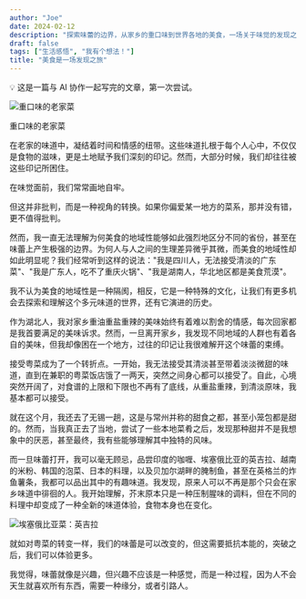 ```yaml
---
author: "Joe"
date: 2024-02-12
description: "探索味蕾的边界，从家乡的重口味到世界各地的美食，一场关于味觉的发现之旅"
draft: false
tags: ["生活感悟", "我有个想法！"]
title: "美食是一场发现之旅"
---
```


<aside>
💡 这是一篇与 AI 协作一起写完的文章，第一次尝试。

</aside>

![重口味的老家菜](/images/posts/food-discovery-journey/image-2.webp)

重口味的老家菜

在老家的味道中，凝结着时间和情感的纽带。这些味道扎根于每个人心中，不仅仅是食物的滋味，更是土地赋予我们深刻的印记。然而，大部分时候，我们却往往被这些印记所困住。

在味觉面前，我们常常画地自牢。

但这并非批判，而是一种视角的转换。如果你偏爱某一地方的菜系，那并没有错，更不值得批判。

然而，我一直无法理解为何美食的地域性能够如此强烈地区分不同的省份，甚至在味蕾上产生极强的边界。为何人与人之间的生理差异微乎其微，而美食的地域性却如此明显呢？我们经常听到这样的说法："我是四川人，无法接受清淡的广东菜"、"我是广东人，吃不了重庆火锅"、"我是湖南人，华北地区都是美食荒漠"。

我不认为美食的地域性是一种隔阂，相反，它是一种特殊的文化，让我们有更多机会去探索和理解这个多元味道的世界，还有它演进的历史。

作为湖北人，我对家乡重油重盐重辣的美味始终有着难以割舍的情感，每次回家都是我首要满足的美味诉求。然而，一旦离开家乡，我发现不同地域的人群也有着各自的美味，但我却像困在一个地方，过往的印记让我很难解开这个味蕾的束缚。

接受粤菜成为了一个转折点。一开始，我无法接受其清淡甚至带着淡淡微甜的味道，直到在兼职的粤菜饭店饿了一两天，突然之间身心都可以接受了。自此，心境突然开阔了，对食谱的上限和下限也不再有了底线，从重盐重辣，到清淡原味，我基本都可以接受。

就在这个月，我还去了无锡一趟，这是与常州并称的甜食之都，甚至小笼包都是甜的。然而，当我真正去了当地，尝试了一些本地菜肴之后，发现那种甜并不是我想象中的厌恶，甚至最终，我有些能够理解其中独特的风味。

而一旦味蕾打开，我可以毫无顾忌，品尝印度的咖喱、埃塞俄比亚的英吉拉、越南的米粉、韩国的泡菜、日本的料理，以及贝加尔湖畔的腌制鱼，甚至在英格兰的炸鱼薯条，我都可以品出其中的有趣味道。我发现，原来人可以不再是那个只会在家乡味道中徘徊的人。我开始理解，芥末原本只是一种压制腥味的调料，但在不同的料理中却变成了一种全新的味道体验，食物本身也在变化。

![埃塞俄比亚菜：英吉拉](/images/posts/food-discovery-journey/image-1.webp)

就如对粤菜的转变一样，我们的味蕾是可以改变的，但这需要抵抗本能的，突破之后，我们可以体验更多。

我觉得，味蕾就像是兴趣，但兴趣不应该是一种感觉，而是一种过程，因为人不会天生就喜欢所有东西，需要一种缘分，或者引路人。

